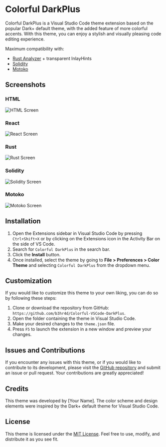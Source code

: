 # Colorful DarkPlus

Colorful DarkPlus is a Visual Studio Code theme extension based on the popular Dark+ default theme, with the added feature of more colorful accents. With this theme, you can enjoy a stylish and visually pleasing code editing experience.

Maximum compatibility with:

- [Rust Analyzer](https://marketplace.visualstudio.com/items?itemName=rust-lang.rust-analyzer) + transparent InlayHints
- [Solidity](https://marketplace.visualstudio.com/items?itemName=JuanBlanco.solidity)
- [Motoko](https://marketplace.visualstudio.com/items?itemName=dfinity-foundation.vscode-motoko)

## Screenshots

### HTML

![HTML Screen](./Html/img.png)

### React

![React Screen](./React/img.png)

### Rust

![Rust Screen](./Rust/img.png)

### Solidity

![Solidity Screen](./Solidity/img.png)

### Motoko

![Motoko Screen](./Motoko/img.png)

## Installation

1. Open the Extensions sidebar in Visual Studio Code by pressing `Ctrl+Shift+X` or by clicking on the Extensions icon in the Activity Bar on the side of VS Code.
2. Search for `Colorful DarkPlus` in the search bar.
3. Click the **Install** button.
4. Once installed, select the theme by going to **File > Preferences > Color Theme** and selecting `Colorful DarkPlus` from the dropdown menu.

## Customization

If you would like to customize this theme to your own liking, you can do so by following these steps:

1. Clone or download the repository from GitHub: `https://github.com/b3hr4d/Colorful-VSCode-DarkPlus`.
2. Open the folder containing the theme in Visual Studio Code.
3. Make your desired changes to the `theme.json` file.
4. Press `F5` to launch the extension in a new window and preview your changes.

## Issues and Contributions

If you encounter any issues with this theme, or if you would like to contribute to its development, please visit the [GitHub repository](https://github.com/b3hr4d/Colorful-VSCode-DarkPlus) and submit an issue or pull request. Your contributions are greatly appreciated!

## Credits

This theme was developed by [Your Name]. The color scheme and design elements were inspired by the Dark+ default theme for Visual Studio Code.

## License

This theme is licensed under the [MIT License](https://opensource.org/licenses/MIT). Feel free to use, modify, and distribute it as you see fit.

